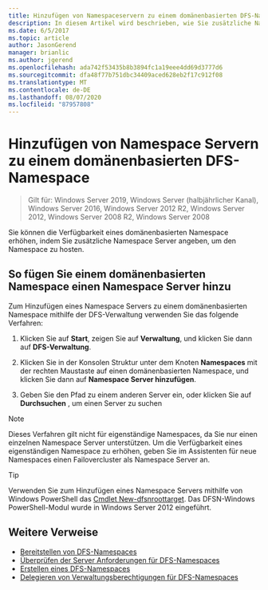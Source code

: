 ```yaml
---
title: Hinzufügen von Namespaceservern zu einem domänenbasierten DFS-Namespace
description: In diesem Artikel wird beschrieben, wie Sie zusätzliche Namespace Server angeben, um einen Namespace mithilfe der DFS-Verwaltung zu hosten.
ms.date: 6/5/2017
ms.topic: article
author: JasonGerend
manager: brianlic
ms.author: jgerend
ms.openlocfilehash: ada742f53435b8b3894fc1a19eee4dd69d3777d6
ms.sourcegitcommit: dfa48f77b751dbc34409aced628eb2f17c912f08
ms.translationtype: MT
ms.contentlocale: de-DE
ms.lasthandoff: 08/07/2020
ms.locfileid: "87957808"
---
```

# <a name="add-namespace-servers-to-a-domain-based-dfs-namespace"></a>Hinzufügen von Namespace Servern zu einem domänenbasierten DFS-Namespace

> Gilt für: Windows Server 2019, Windows Server (halbjährlicher Kanal), Windows Server 2016, Windows Server 2012 R2, Windows Server 2012, Windows Server 2008 R2, Windows Server 2008

Sie können die Verfügbarkeit eines domänenbasierten Namespace erhöhen, indem Sie zusätzliche Namespace Server angeben, um den Namespace zu hosten.

## <a name="to-add-a-namespace-server-to-a-domain-based-namespace"></a>So fügen Sie einem domänenbasierten Namespace einen Namespace Server hinzu

Zum Hinzufügen eines Namespace Servers zu einem domänenbasierten Namespace mithilfe der DFS-Verwaltung verwenden Sie das folgende Verfahren:

1.  Klicken Sie auf **Start**, zeigen Sie auf **Verwaltung**, und klicken Sie dann auf **DFS-Verwaltung**.

2.  Klicken Sie in der Konsolen Struktur unter dem Knoten **Namespaces** mit der rechten Maustaste auf einen domänenbasierten Namespace, und klicken Sie dann auf **Namespace Server hinzufügen**.

3.  Geben Sie den Pfad zu einem anderen Server ein, oder klicken Sie auf **Durchsuchen** , um einen Server zu suchen

> [!NOTE]
> Dieses Verfahren gilt nicht für eigenständige Namespaces, da Sie nur einen einzelnen Namespace Server unterstützen. Um die Verfügbarkeit eines eigenständigen Namespace zu erhöhen, geben Sie im Assistenten für neue Namespaces einen Failovercluster als Namespace Server an.


> [!TIP]
> Verwenden Sie zum Hinzufügen eines Namespace Servers mithilfe von Windows PowerShell das [Cmdlet New-dfsnroottarget](/powershell/module/dfsn/new-dfsnroottarget). Das DFSN-Windows PowerShell-Modul wurde in Windows Server 2012 eingeführt.

## <a name="additional-references"></a>Weitere Verweise

-   [Bereitstellen von DFS-Namespaces](deploying-dfs-namespaces.md)
-   [Überprüfen der Server Anforderungen für DFS-Namespaces](/previous-versions/windows/it-pro/windows-server-2008-R2-and-2008/cc753448(v=ws.11))
-   [Erstellen eines DFS-Namespaces](create-a-dfs-namespace.md)
-   [Delegieren von Verwaltungsberechtigungen für DFS-Namespaces](delegate-management-permissions-for-dfs-namespaces.md)
